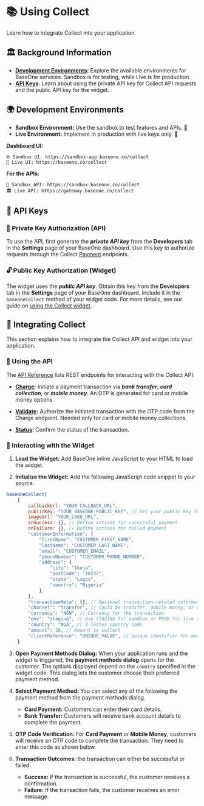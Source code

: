 # 📚 Using Collect

Learn how to integrate Collect into your application.

## 🏛️ Background Information

- **[Development Environments](https://developer.baseone.co/docs/using-collect#development-environments):** Explore the available environments for BaseOne services. Sandbox is for testing, while Live is for production.
- **[API Keys](https://developer.baseone.co/docs/using-collect#api-keys):** Learn about using the private API key for Collect API requests and the public API key for the widget.

## 🌍 Development Environments

- **Sandbox Environment:** Use the sandbox to test features and APIs. 🧪
- **Live Environment:** Implement in production with live keys only. 🚀

**Dashboard UI:**

```text
🌐 Sandbox UI: https://sandbox-app.baseone.co/collect
🏢 Live UI: https://baseone.co/collect

```

**For the APIs:**

```text
🔬 Sandbox API: https://sandbox.baseone.co/collect
🏛️ Live API: https://gateway.baseone.co/collect

```

## 🔑 API Keys

### **🔐 Private Key Authorization (API)**

To use the API, first generate the **_private API key_** from the **Developers** tab in the **Settings** page of your BaseOne dashboard. Use this key to authorize requests through the Collect [Payment](https://developer.baseone.co/reference/collect-charge) endpoints.

### **🔓 Public Key Authorization (Widget)**

The widget uses the **_public API key_**. Obtain this key from the **Developers** tab in the **Settings** page of your BaseOne dashboard. Include it in the `baseoneCollect` method of your widget code. For more details, see our guide on [using the Collect widget](https://developer.baseone.co/docs/using-collect#interacting-the-widget).

## 🔧 Integrating Collect

This section explains how to integrate the Collect API and widget into your application.

### 📡 Using the API

The [API Reference](https://developer.baseone.co/reference/collect-charge) lists REST endpoints for interacting with the Collect API:

- **[Charge](https://developer.baseone.co/reference/collect-charge):** Initiate a payment transaction via **_bank transfer_**, **_card collection_**, or **_mobile money_**. An OTP is generated for card or mobile money options.

- **[Validate](https://developer.baseone.co/reference/collect-validate):** Authorize the initiated transaction with the OTP code from the Charge endpoint. Needed only for card or mobile money collections.

- **[Status](https://developer.baseone.co/reference/collect-status):** Confirm the status of the transaction.

### 🧩 Interacting with the Widget

1. **Load the Widget:** Add BaseOne inline JavaScript to your HTML to load the widget.

2. **Initialize the Widget:** Add the following JavaScript code snippet to your source.

```javascript
baseoneCollect(
    {
        callbackUrl: "YOUR_CALLBACK_URL",
        publicKey: "YOUR_BASEONE_PUBLIC_KEY", // Get your public key from your BaseOne dashboard
        imageUrl: "YOUR_LOGO_URL",
        onSuccess: {}, // Define actions for successful payment
        onFailure: {}, // Define actions for failed payment
        "customerInformation": {
            "firstName": "CUSTOMER_FIRST_NAME",
            "lastName": "CUSTOMER_LAST_NAME",
            "email": "CUSTOMER_EMAIL",
            "phoneNumber": "CUSTOMER_PHONE_NUMBER",
            "address": {
                "city": "Ikeja",
                "postCode": "10232",
                "state": "Lagos",
                "country": "Nigeria"
            },
        },
        "transactionMeta": {}, // Optional transaction-related information
        "channel": "transfer", // Could be transfer, mobile money, or card
        "currency": "NGN", // Currency for the transaction
        "env": "staging", // Use STAGING for sandbox or PROD for live transactions
        "country": "NGA", // 3-letter country code
        "amount": 26, // Amount to collect
        "clientReference": "UNIQUE_VALUE", // Unique identifier for each transaction
    }


```

3. **Open Payment Methods Dialog:** When your application runs and the widget is triggered, the **payment methods dialog** opens for the customer. The options displayed depend on the `country` specified in the widget code. This dialog lets the customer choose their preferred payment method.

<!-- ![Payment Methods Dialog](/img/api_auth-api-postman.png) -->

4. **Select Payment Method:** You can select any of the following the payment method from the payment methods dialog.

   - **Card Payment:** Customers can enter their card details.
   - **Bank Transfer:** Customers will receive bank account details to complete the payment.

<!-- ![Card Payment](/img/api_auth-api-postman.png) -->
<!-- ![Bank Transfer](/img/api_auth-api-postman.png) -->

5. **OTP Code Verification:** For **Card Payment** or **Mobile Money**, customers will receive an OTP code to complete the transaction. They need to enter this code as shown below.

<!-- ![OTP Code](/img/api_auth-api-postman.png) -->

6. **Transaction Outcomes:** the transaction can either be successful or failed.

   - **Success:** If the transaction is successful, the customer receives a confirmation.
   - **Failure:** If the transaction fails, the customer receives an error message.

<!-- ![Success Confirmation](/img/api_auth-api-postman.png) -->
<!-- ![Error Message](/img/api_auth-api-postman.png) -->
